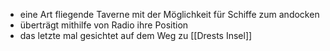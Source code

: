 - eine Art fliegende Taverne mit der Möglichkeit für Schiffe zum andocken
- überträgt mithilfe von Radio ihre Position
- das letzte mal gesichtet auf dem Weg zu [[Drests Insel]]